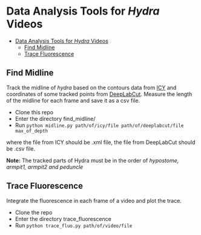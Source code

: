 # Data Analysis Tools for *Hydra* Videos

- [Data Analysis Tools for *Hydra* Videos](#data-analysis-tools-for-hydra-videos)
  - [Find Midline](#find-midline)
  - [Trace Fluorescence](#trace-fluorescence)

## Find Midline

Track the midline of *hydra* based on the contours data from [ICY](http://icy.bioimageanalysis.org/) and coordinates of some tracked points from [DeepLabCut](https://github.com/AlexEMG/DeepLabCut). Measure the length of the midline for each frame and save it as a csv file. 

- Clone this repo
- Enter the directory find_midline/
- Run `python midline.py path/of/icy/file path/of/deeplabcut/file max_of_depth`

where the file from ICY should be .xml file, the file from DeepLabCut should be .csv file. 

**Note:** The tracked parts of Hydra must be in the order of *hypostome, armpit1, armpit2 and peduncle*

## Trace Fluorescence

Integrate the fluorescence in each frame of a video and plot the trace. 

- Clone the repo
- Enter the directory trace_fluorescence
- Run `python trace_fluo.py path/of/video/file`